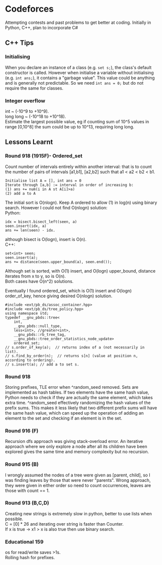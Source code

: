 # Codeforces
Attempting contests and past problems to get better at coding. Initially in Python, C++, plan to incorporate C#
## C++ Tips 

### Initialising  
When you declare an instance of a class (e.g. ```set s;```), the class's default constructor is called. However when initialise a variable without initialising (e.g. ```int ans;```), it contains a "garbage value". This value could be anything and is generally not predictable. So we need ```int ans = 0;``` but do not require the same for classes. 

### Integer overflow
int ~ (-10^9 to +10^9).  
long long ~ (-10^18 to +10^18).  
Estimate the largest possible value, eg if counting sum of 10^5 values in range [0,10^8] the sum could be up to 10^13, requiring long long.  

## Lessons Learnt 
### Round 918 (1915F)-  Ordered_set 
Count number of intervals entirely within another interval: that is to count the number of pairs of intervals [a1,b1], [a2,b2] such that a1 < a2 < b2 < b1. 
```
Initialise list A = [], int ans = 0   
Iterate through [a,b] := interval in order of increasing b:  
(1) ans += num(i in A st A[i]>a)  
(2) add a to A   
``` 
The initial sort is O(nlogn). Keep A ordered to allow (1) in log(n) using binary search.  However I could not find O(nlogn) solution:  
Python: 
```
idx = bisect.bisect_left(seen, a)  
seen.insert(idx, a)  
ans += len(seen) - idx.
```
although bisect is O(logn), insert is O(n).  
C++: 
```
set<int> seen;  
seen.insert(a);
ans += distance(seen.upper_bound(a), seen.end());  
```
Although set is sorted, with O(1) insert, and O(logn) upper_bound, distance iterates from x to y, so is O(n).  
Both cases have O(n^2) solutions.  

Eventually I found ordered_set, which is O(1) insert and O(logn) order_of_key, hence giving desired O(nlogn) solution.
```
#include <ext/pb_ds/assoc_container.hpp>  
#include <ext/pb_ds/tree_policy.hpp>  
using namespace std;  
typedef __gnu_pbds::tree<  
    int,  
    __gnu_pbds::null_type,  
    less<int>, //greater<int>,  
    __gnu_pbds::rb_tree_tag,  
    __gnu_pbds::tree_order_statistics_node_update>  
    ordered_set;  
// s.order_of_key(a);  // returns index of a (not necessarily in list).  
// s.find_by_order(n);  // returns s[n] (value at position n, according to ordering).  
// s.insert(a); // add a to set s.   
```
  


### Round 918
Storing prefixes, TLE error when ^random_seed removed. Sets are implemented as hash tables. If two elements have the same hash value, Python needs to check if they are actually the same element, which takes extra time. ^random_seed effectively randomizing the hash values of the prefix sums. This makes it less likely that two different prefix sums will have the same hash value, which can speed up the operation of adding an element to the set and checking if an element is in the set.

### Round 916 (F)
Recursion dfs approach was giving stack-overload error. An iterative approach where we only explore a node after all its children have been explored gives the same time and memory complexity but no recursion.  

### Round 915 (B) 
I wrongly assumed the nodes of a tree were given as [parent, child], so I was finding leaves by those that were never "parents". Wrong approach, they were given in either order so need to count occurrences, leaves are those with count == 1.  

### Round 913 (B,C,D)
Creating new strings is extremely slow in python, better to use lists when possible.  
C = [0] * 26 and iterating over string is faster than Counter.  
If x is true -> x1 > x is also true then use binary search.  

### Educational 159 
os for read/write saves >1s.  
Rolling hash for prefixes.  


